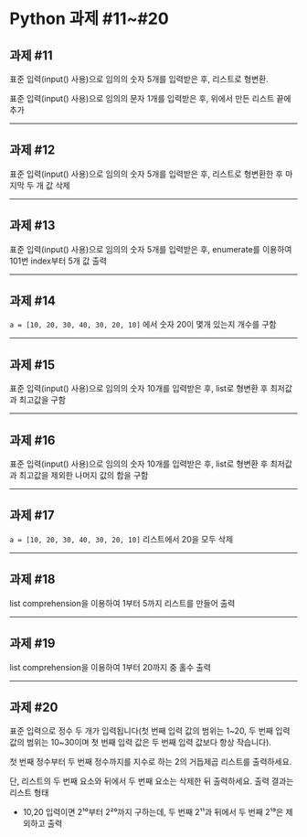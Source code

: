 # Python 과제 #11~#20

## 과제 #11
표준 입력(input() 사용)으로 임의의 숫자 5개를 입력받은 후, 리스트로 형변환.

표준 입력(input() 사용)으로 임의의 문자 1개를 입력받은 후, 위에서 만든 리스트 끝에 추가

---

## 과제 #12
표준 입력(input() 사용)으로 임의의 숫자 5개를 입력받은 후, 리스트로 형변환한 후 마지막 두 개 값 삭제

---

## 과제 #13
표준 입력(input() 사용)으로 임의의 숫자 5개를 입력받은 후, enumerate를 이용하여 101번 index부터 5개 값 출력

---

## 과제 #14
`a = [10, 20, 30, 40, 30, 20, 10]` 에서 숫자 20이 몇개 있는지 개수를 구함

---

## 과제 #15
표준 입력(input() 사용)으로 임의의 숫자 10개를 입력받은 후, list로 형변환 후 최저값과 최고값을 구함

---

## 과제 #16
표준 입력(input() 사용)으로 임의의 숫자 10개를 입력받은 후, list로 형변환 후 최저값과 최고값을 제외한 나머지 값의 합을 구함

---

## 과제 #17
`a = [10, 20, 30, 40, 30, 20, 10]` 리스트에서 20을 모두 삭제

---

## 과제 #18
list comprehension을 이용하여 1부터 5까지 리스트를 만들어 출력

---

## 과제 #19
list comprehension을 이용하여 1부터 20까지 중 홀수 출력

---

## 과제 #20
표준 입력으로 정수 두 개가 입력됩니다(첫 번째 입력 값의 범위는 1~20, 두 번째 입력 값의 범위는 10~30이며 첫 번째 입력 값은 두 번째 입력 값보다 항상 작습니다). 

첫 번째 정수부터 두 번째 정수까지를 지수로 하는 2의 거듭제곱 리스트를 출력하세요. 

단, 리스트의 두 번째 요소와 뒤에서 두 번째 요소는 삭제한 뒤 출력하세요. 출력 결과는 리스트 형태

- 10,20 입력이면 2¹⁰부터 2²⁰까지 구하는데, 두 번째 2¹¹과 뒤에서 두 번째 2¹⁹은 제외하고 출력